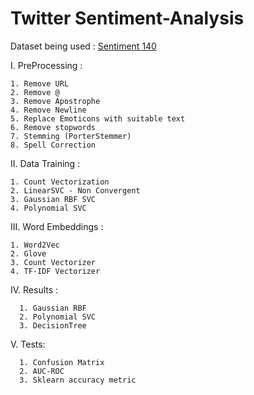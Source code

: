 # Twitter Sentiment-Analysis
Dataset being used : 
    [Sentiment 140](https://www.kaggle.com/kazanova/sentiment140)

I. PreProcessing :
    
    1. Remove URL
    2. Remove @
    3. Remove Apostrophe
    4. Remove Newline
    5. Replace Emoticons with suitable text
    6. Remove stopwords
    7. Stemming (PorterStemmer)
    8. Spell Correction
 
II. Data Training :
  
    1. Count Vectorization
    2. LinearSVC - Non Convergent
    3. Gaussian RBF SVC
    4. Polynomial SVC
 
III. Word Embeddings :
  
    1. Word2Vec
    2. Glove
    3. Count Vectorizer
    4. TF-IDF Vectorizer
    
    
 IV. Results :
      
      1. Gaussian RBF
      2. Polynomial SVC
      3. DecisionTree
   
  V. Tests:
      
      1. Confusion Matrix
      2. AUC-ROC
      3. Sklearn accuracy metric
 

